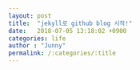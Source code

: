 ```yaml
---
layout: post
title:  "jekyll로 github blog 시작!"
date:   2018-07-05 13:18:02 +0900
categories: life
author : "Junny"
permalink: /:categories/:title
---
```

